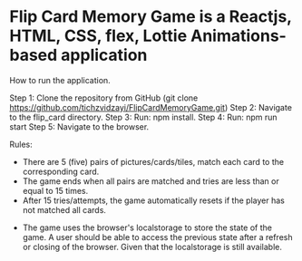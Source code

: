 # Flip Card Memory Game is a Reactjs, HTML, CSS, flex, Lottie Animations-based application

How to run the application.

Step 1: Clone the repository from GitHub (git clone https://github.com/tichzvidzayi/FlipCardMemoryGame.git)
Step 2: Navigate to the flip_card directory.
Step 3: Run: npm install.
Step 4: Run: npm run start
Step 5: Navigate to the browser.

Rules:
- There are 5 (five) pairs of pictures/cards/tiles, match each card to the corresponding card.
- The game ends when all pairs are matched and tries are less than or equal to 15 times.
- After 15 tries/attempts, the game automatically resets if the player has not matched all cards.

* The game uses the browser's localstorage to store the state of the game.
  A user should be able to access the previous state after a refresh or
  closing of the browser. Given that the localstorage is still available.
                
